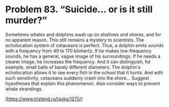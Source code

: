 # Problem 83. “Suicide… or is it still murder?”

Sometimes whales and dolphins wash up on shallows and shores, and for no apparent reason. This still remains a mystery to scientists. The echolocation system of cetaceans is perfect. Thus, a dolphin emits sounds with a frequency from 49 to 170 kilohertz. If he makes low-frequency sounds, he has a general, vague image of his surroundings. If he needs a clearer image, he increases the frequency. And it can distinguish, for example, small balls of barely different diameters. The dolphin's echolocation allows it to see every fish in the school that it hunts. And with such sensitivity, cetaceans suddenly crash into the shore... Suggest hypotheses that explain this phenomenon. Also consider ways to prevent whale strandings.

(https://www.trizland.ru/tasks/1275/)